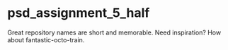 # psd_assignment_5_half
Great repository names are short and memorable. Need inspiration? How about fantastic-octo-train.
